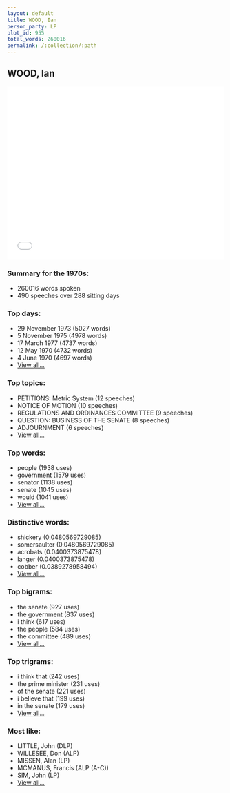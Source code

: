 ```yaml
---
layout: default
title: WOOD, Ian
person_party: LP
plot_id: 955
total_words: 260016
permalink: /:collection/:path
---
```


## WOOD, Ian

<iframe width="100%" height="400" frameborder="0" scrolling="no" src="//plot.ly/~wragge/955.embed"></iframe>


### Summary for the 1970s:

* 260016 words spoken
* 490 speeches over 288 sitting days


### Top days:

* 29 November 1973 (5027 words)
* 5 November 1975 (4978 words)
* 17 March 1977 (4737 words)
* 12 May 1970 (4732 words)
* 4 June 1970 (4697 words)
* [View all...](days/)


### Top topics:

* PETITIONS: Metric System (12 speeches)
* NOTICE OF MOTION (10 speeches)
* REGULATIONS AND ORDINANCES COMMITTEE (9 speeches)
* QUESTION: BUSINESS OF THE SENATE (8 speeches)
* ADJOURNMENT (6 speeches)
* [View all...](topics/)


### Top words:

* people (1938 uses)
* government (1579 uses)
* senator (1138 uses)
* senate (1045 uses)
* would (1041 uses)
* [View all...](words/)


### Distinctive words:

* shickery (0.0480569729085)
* somersaulter (0.0480569729085)
* acrobats (0.0400373875478)
* langer (0.0400373875478)
* cobber (0.0389278958494)
* [View all...](sig_words/)


### Top bigrams:

* the senate (927 uses)
* the government (837 uses)
* i think (617 uses)
* the people (584 uses)
* the committee (489 uses)
* [View all...](bigrams/)


### Top trigrams:

* i think that (242 uses)
* the prime minister (231 uses)
* of the senate (221 uses)
* i believe that (199 uses)
* in the senate (179 uses)
* [View all...](trigrams/)


### Most like:

* LITTLE, John (DLP)
* WILLESEE, Don (ALP)
* MISSEN, Alan (LP)
* MCMANUS, Francis (ALP (A-C))
* SIM, John (LP)
* [View all...](similarities/)
